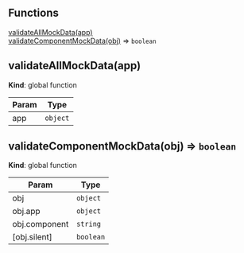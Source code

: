 ## Functions

<dl>
<dt><a href="#validateAllMockData">validateAllMockData(app)</a></dt>
<dd></dd>
<dt><a href="#validateComponentMockData">validateComponentMockData(obj)</a> ⇒ <code>boolean</code></dt>
<dd></dd>
</dl>

<a name="validateAllMockData"></a>

## validateAllMockData(app)
**Kind**: global function  

| Param | Type |
| --- | --- |
| app | <code>object</code> | 

<a name="validateComponentMockData"></a>

## validateComponentMockData(obj) ⇒ <code>boolean</code>
**Kind**: global function  

| Param | Type |
| --- | --- |
| obj | <code>object</code> | 
| obj.app | <code>object</code> | 
| obj.component | <code>string</code> | 
| [obj.silent] | <code>boolean</code> | 

